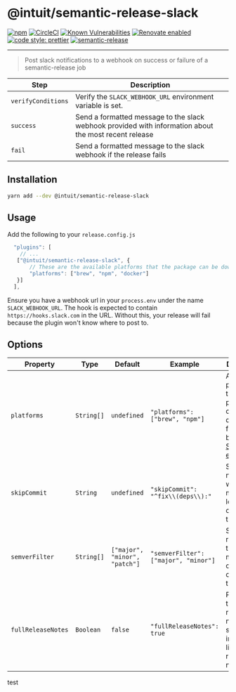 # @intuit/semantic-release-slack

[![npm](https://img.shields.io/npm/v/@intuit/semantic-release-slack.svg)](https://www.npmjs.com/package/@intuit/semantic-release-slack)
[![CircleCI](https://circleci.com/gh/intuit/semantic-release-slack/tree/master.svg?style=shield)](https://circleci.com/gh/intuit/semantic-release-slack/tree/master)
[![Known Vulnerabilities](https://snyk.io//test/github/intuit/semantic-release-slack/badge.svg?targetFile=package.json)](https://snyk.io//test/github/intuit/semantic-release-slack?targetFile=package.json)
[![Renovate enabled](https://img.shields.io/badge/renovate-enabled-brightgreen.svg)](https://renovatebot.com/)
[![code style: prettier](https://img.shields.io/badge/code_style-prettier-ff69b4.svg?style=shield)](https://github.com/prettier/prettier)
[![semantic-release](https://img.shields.io/badge/%20%20%F0%9F%93%A6%F0%9F%9A%80-semantic--release-e10079.svg)](https://github.com/semantic-release/semantic-release)

---

> Post slack notifications to a webhook on success or failure of a semantic-release job

| Step               | Description                                                                                           |
| ------------------ | ----------------------------------------------------------------------------------------------------- |
| `verifyConditions` | Verify the `SLACK_WEBHOOK_URL` environment variable is set.                                           |
| `success`          | Send a formatted message to the slack webhook provided with information about the most recent release |
| `fail`             | Send a formatted message to the slack webhook if the release fails                                    |

## Installation

```sh
yarn add --dev @intuit/semantic-release-slack
```

## Usage

Add the following to your `release.config.js`

```js
  "plugins": [
    // ...
   ["@intuit/semantic-release-slack", {
       // These are the available platforms that the package can be downloaded from
       "platforms": ["brew", "npm", "docker"]
   }]
  ],
```

Ensure you have a webhook url in your `process.env` under the name `SLACK_WEBHOOK_URL`. The hook is
expected to contain `https://hooks.slack.com` in the URL. Without this, your release will fail
because the plugin won't know where to post to.

## Options

| Property           | Type       | Default                       | Example                              | Description                                                                                                                |
| ------------------ | ---------- | ----------------------------- | ------------------------------------ | -------------------------------------------------------------------------------------------------------------------------- |
| `platforms`        | `String[]` | `undefined`                   | `"platforms": ["brew", "npm"]`       | Available platforms that the package can be downloaded from. Can be anything. [Supported emoji](src/get-platform-emoji.js) |
| `skipCommit`       | `String`   | `undefined`                   | `"skipCommit": "^fix\\(deps\\):"`    | Skips notifying when `regex` matches at least one commit in the release                                                    |
| `semverFilter`     | `String[]` | `["major", "minor", "patch"]` | `"semverFilter": ["major", "minor"]` | Skips releases that do not match one of the configured types                                                               |
| `fullReleaseNotes` | `Boolean`  | `false`                       | `"fullReleaseNotes": true`           | Provides the full release notes in slack instead of a link to the release notes                                            |
test
